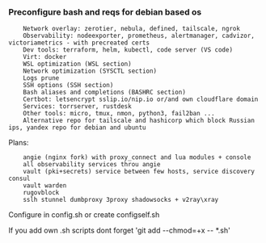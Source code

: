 ### Preconfigure bash and reqs for debian based os

        Network overlay: zerotier, nebula, defined, tailscale, ngrok
        Observability: nodeexporter, prometheus, alertmanager, cadvizor, victoriametrics - with precreated certs
        Dev tools: terraform, helm, kubectl, code server (VS code)
        Virt: docker
        WSL optimization (WSL section)
        Network optimization (SYSCTL section)
        Logs prune
        SSH options (SSH section)
        Bash aliases and completions (BASHRC section)
        Certbot: letsencrypt sslip.io/nip.io or/and own cloudflare domain
        Services: torrserver, rustdesk
        Other tools: micro, tmux, nmon, python3, fail2ban ...
        Alternative repo for tailscale and hashicorp which block Russian ips, yandex repo for debian and ubuntu
Plans:

        angie (nginx fork) with proxy_connect and lua modules + console
        all observability services throu angie
        vault (pki+secrets) service between few hosts, service discovery consul
        vault warden
        rugovblock
        sslh stunnel dumbproxy 3proxy shadowsocks + v2ray\xray

Configure in config.sh or create configself.sh

If you add own .sh scripts dont forget 'git add --chmod=+x -- *.sh'

